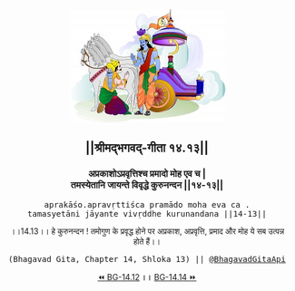 <center><img src="../../asset/BG.png" alt="#API #bhagavadgitaapi #slok #nodejs #js #api #gitaapi #krishna #hinduism #vedic #ISKCON #shreemadbhagavadgita #technology"/>
<h2>||श्रीमद्‍भगवद्‍-गीता १४.१३||</h2>
<h3>अप्रकाशोऽप्रवृत्तिश्च प्रमादो मोह एव च |<br/>तमस्येतानि जायन्ते विवृद्धे कुरुनन्दन ||१४-१३||</h3>
<pre>aprakāśo.apravṛttiśca pramādo moha eva ca .<br/>tamasyetāni jāyante vivṛddhe kurunandana ||14-13||</pre>
<p>।।14.13।। हे कुरुनन्दन ! तमोगुण के प्रवृद्ध होने पर अप्रकाश, अप्रवृत्ति, प्रमाद और मोह ये सब उत्पन्न होते हैं।।</p>
<pre>(Bhagavad Gita, Chapter 14, Shloka 13) || <a href="https://twitter.com/bhagavadgitaapi">@BhagavadGitaApi</a></pre><a href="../../14/12">⏪  BG-14.12</a><b>        ।।        </b><a href="../../14/14">BG-14.14  ⏩</a></center></center>